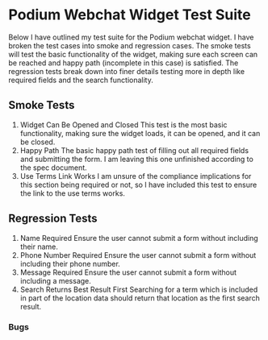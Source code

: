 # Podium Webchat Widget Test Suite
Below I have outlined my test suite for the Podium webchat widget. I have broken the test cases into smoke and regression cases.
The smoke tests will test the basic functionality of the widget, making sure each screen can be reached and happy path (incomplete in this case) is
satisfied. The regression tests break down into finer details testing more in depth like required fields and the search functionality.

## Smoke Tests
1. Widget Can Be Opened and Closed
This test is the most basic functionality, making sure the widget loads, it can be opened, and it can be closed.
2. Happy Path
The basic happy path test of filling out all required fields and submitting the form. I am leaving this one unfinished
according to the spec document.
3. Use Terms Link Works
I am unsure of the compliance implications for this section being required or not, so I have included this test to ensure
the link to the use terms works.

## Regression Tests
1. Name Required
Ensure the user cannot submit a form without including their name.
2. Phone Number Required
Ensure the user cannot submit a form without including their phone number.
3. Message Required
Ensure the user cannot submit a form without including a message.
4. Search Returns Best Result First
Searching for a term which is included in part of the location data should return that location as the first search result.

### Bugs
